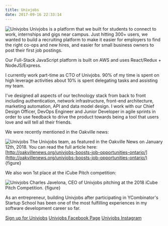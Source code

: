 ```yaml
---
title: Univjobs
date: 2017-09-16 22:33:14
---
```


![Univjobs](/images/proj/univjobs.png "Univjobs.")
Univjobs is a platform that we built for students to connect to work, internships and gigs near campus. Just hitting 300+ users, we wanted to build a recruiting platform to make it easier for employers to find the right co-ops and new hires, and easier for small business owners to post their first job postings.

Our Full-Stack JavaScript platform is built on AWS and uses React/Redux + NodeJS/Express. 

I currently work part-time as CTO of Univjobs. 90% of my time is spent on high leverage activities about 10% is spent delegating tasks and assisting my team.

I've designed all aspects of our technology stack from back to front including authentication, network infrastructure, front-end architecture, marketing automation, API and data model design. I work with our Chief Design Officer, DevOps Engineer and Junior Developer in agile sprints in order to use feedback to drive the product towards being a tool that users love and will tell all their friends.

We were recently mentioned in the Oakville news:

![Univjobs](/images/proj/univjobs-news.JPG "Univjobs in the Oakville News.")
The Univjobs team, as featured in the Oakville News on January 12th, 2018. You can read the full article here: [http://oakvillenews.org/univjobs-boosts-job-opportunities-ontario/](http://oakvillenews.org/univjobs-boosts-job-opportunities-ontario/)  {figure}

We also won 1st place at the iCube Pitch competition:

![Univjobs](/images/proj/univjobs-pitch.JPG "Charles Javelona, the CTO of Univjobs winning the iCube Pitch Competition.")
Charles Javelona, CEO of Univjobs pitching at the 2018 iCube Pitch Competition. {figure}

As an entrepreneur, building Univjobs after participating in YCombinator's Startup School has been one of the most fulfilling experiences in my software development career so far.

[Sign up for Univjobs](https://univjobs.ca)
[Univjobs Facebook Page](https://facebook.com/univjobs/)
[Univjobs Instagram](https://instagram.com/univjobs)